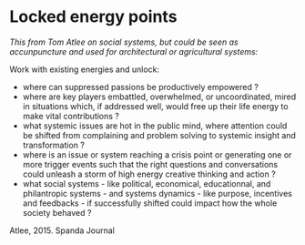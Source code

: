 # Locked energy points

_This from Tom Atlee on social systems, but could be seen as accunpuncture and used for architectural or agricultural systems:_

Work with existing energies and unlock:
- where can suppressed passions be productively empowered ?
- where are key players embattled, overwhelmed, or uncoordinated, mired in situations which, if addressed well, would free up their life energy to make vital contributions ?
- what systemic issues are hot in the public mind, where attention could be shifted from complaining  and problem solving to systemic insight and transformation ?
- where is an issue or system reaching a crisis point or generating one or more trigger events such that the right questions and conversations could unleash a storm of high energy creative thinking and action ?
- what social systems - like political, economical, educationnal, and philantropic systems - and systems dynamics - like purpose, incentives and feedbacks - if successfully shifted could impact how the whole society behaved ?

Atlee, 2015. Spanda Journal
